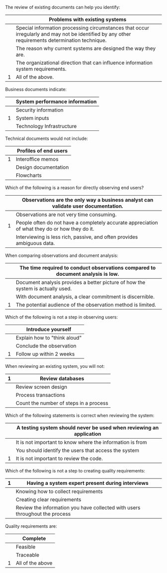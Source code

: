 The review of existing documents can help you identify:

|      | Problems with existing systems                               |
| ---- | ------------------------------------------------------------ |
|      | Special information processing circumstances that occur irregularly and may not be identified by any other requirements determination technique. |
|      | The reason why current systems are designed the way they are. |
|      | The organizational direction that can influence information system requirements. |
| 1    | All of the above.                                            |



Business documents indicate:

|      | System performance information |
| ---- | ------------------------------ |
|      | Security information           |
| 1    | System inputs                  |
|      | Technology Infrastructure      |

Technical documents would not include:

|      | Profiles of end users |
| ---- | --------------------- |
| 1    | Interoffice memos     |
|      | Design documentation  |
|      | Flowcharts            |

Which of the following is a reason for directly observing end users?

|      | Observations are the only way a business analyst can validate user documentation. |
| ---- | ------------------------------------------------------------ |
|      | Observations are not very time consuming.                    |
| 1    | People often do not have a completely accurate appreciation of what they do or how they do it. |
|      | Interviewing is less rich, passive, and often provides ambiguous data. |

When comparing observations and document analysis:

|      | The time required to conduct observations compared to document analysis is low. |
| ---- | ------------------------------------------------------------ |
|      | Document analysis provides a better picture of how the system is actually used. |
|      | With document analysis, a clear commitment is discernible.   |
| 1    | The potential audience of the observation method is limited. |



Which of the following is not a step in observing users:

|      | Introduce yourself           |
| ---- | ---------------------------- |
|      | Explain how to "think aloud" |
|      | Conclude the observation     |
| 1    | Follow up within 2 weeks     |

When reviewing an existing system, you will not:

| 1    | Review databases                       |
| ---- | -------------------------------------- |
|      | Review screen design                   |
|      | Process transactions                   |
|      | Count the number of steps in a process |

Which of the following statements is correct when reviewing the system:

|      | A testing system should never be used when reviewing an application |
| ---- | ------------------------------------------------------------ |
|      | It is not important to know where the information is from    |
|      | You should identify the users that access the system         |
| 1    | It is not important to review the code.                      |

Which of the following is not a step to creating quality requirements:

| 1    | Having a system expert present during interviews             |
| ---- | ------------------------------------------------------------ |
|      | Knowing how to collect requirements                          |
|      | Creating clear requirements                                  |
|      | Review the information you have collected with users throughout the process |

Quality requirements are:

|      | Complete         |
| ---- | ---------------- |
|      | Feasible         |
|      | Traceable        |
| 1    | All of the above |
